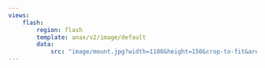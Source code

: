 ```yaml
---
views:
    flash:
        region: flash
        template: anax/v2/image/default
        data:
            src: "image/mount.jpg?width=1100&height=150&crop-to-fit&area=10,0,0,0"
---
```

